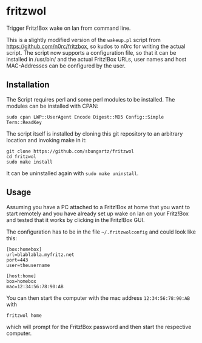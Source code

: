 # fritzwol
Trigger Fritz!Box wake on lan from command line.

This is a slightly modified version of the `wakeup.pl` script from https://github.com/n0rc/fritzbox, so kudos to n0rc for writing the actual script.
The script now supports a configuration file, so that it can be installed in /usr/bin/ and the actual Fritz!Box URLs, user names and host MAC-Addresses can be configured by the user.

## Installation
The Script requires perl and some perl modules to be installed.
The modules can be installed with CPAN:

    sudo cpan LWP::UserAgent Encode Digest::MD5 Config::Simple Term::ReadKey

The script itself is installed by cloning this git repository to an arbitrary location and invoking make in it:

    git clone https://github.com/sbungartz/fritzwol
    cd fritzwol
    sudo make install

It can be uninstalled again with `sudo make uninstall`.

## Usage
Assuming you have a PC attached to a Fritz!Box at home that you want to start remotely and you have already set up wake on lan on your Fritz!Box and tested that it works by clicking in the Fritz!Box GUI.

The configuration has to be in the file `~/.fritzwolconfig` and could look like this:

    [box:homebox]
    url=blablabla.myfritz.net
    port=443
    user=theusername
    
    [host:home]
    box=homebox
    mac=12:34:56:78:90:AB

You can then start the computer with the mac address `12:34:56:78:90:AB` with

    fritzwol home

which will prompt for the Fritz!Box password and then start the respective computer.

    
